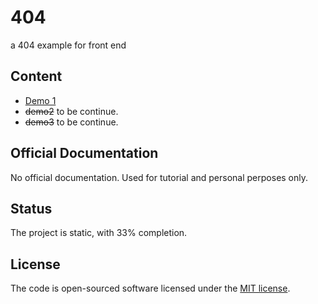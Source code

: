 # 404

a 404 example for front end

## Content

* [Demo 1](https://404.macnexxa.com/demo_1/demo/)
* ~~demo2~~ to be continue.
* ~~demo3~~ to be continue.

## Official Documentation

No official documentation. Used for tutorial and personal perposes only.

## Status

The project is static, with 33% completion. 

## License

The code is open-sourced software licensed under the [MIT license](http://opensource.org/licenses/MIT).

